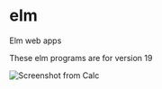 # elm
Elm web apps

These elm programs are for version 19




![Screenshot from Calc](https://user-images.githubusercontent.com/66427446/180186074-1c4379f4-94b5-4aee-acd2-d906d906aad3.png)
